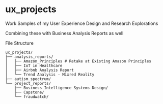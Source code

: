 # ux_projects
Work Samples of my User Experience Design and Research Explorations

Combining these with Business Analysis Reports as well

File Structure
```
ux_projects/
├── analysis_reports/
│   ├── Amazon_Principles # Retake at Existing Amazon Principles
│   ├── IoT in Healthcare
│   ├── Airbnb Analysis Report
│   └── Trend Analysis - Mixred Reality
├── autism_spectrum/
└── project_reports/
    ├── Business Intelligence Systems Design/
    ├── Capstone/
    └── fraudwatch/
    
```
